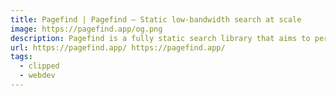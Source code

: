 ```yaml
---
title: Pagefind | Pagefind — Static low-bandwidth search at scale
image: https://pagefind.app/og.png
description: Pagefind is a fully static search library that aims to perform well on large sites, while using as little of your users’ bandwidth as possible, and without hosting any infrastructure.
url: https://pagefind.app/ https://pagefind.app/
tags:
  - clipped
  - webdev
---
```

